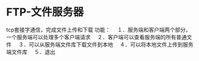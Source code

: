 # FTP-文件服务器
tcp套接字通信，完成文件上传和下载
功能：
　１．服务端和客户端两个部分，一个服务端可以处理多个客户端请求
　２．客户端可以查看服务端的所有普通文件
　３．可以从服务端文件库下载文件到本地
　４．可以将本地文件上传到服务端文件库
　５．退出
